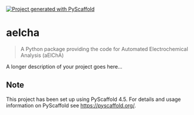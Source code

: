<!-- These are examples of badges you might want to add to your README:
     please update the URLs accordingly

[![Built Status](https://api.cirrus-ci.com/github/<USER>/aelcha.svg?branch=main)](https://cirrus-ci.com/github/<USER>/aelcha)
[![ReadTheDocs](https://readthedocs.org/projects/aelcha/badge/?version=latest)](https://aelcha.readthedocs.io/en/stable/)
[![Coveralls](https://img.shields.io/coveralls/github/<USER>/aelcha/main.svg)](https://coveralls.io/r/<USER>/aelcha)
[![PyPI-Server](https://img.shields.io/pypi/v/aelcha.svg)](https://pypi.org/project/aelcha/)
[![Conda-Forge](https://img.shields.io/conda/vn/conda-forge/aelcha.svg)](https://anaconda.org/conda-forge/aelcha)
[![Monthly Downloads](https://pepy.tech/badge/aelcha/month)](https://pepy.tech/project/aelcha)
[![Twitter](https://img.shields.io/twitter/url/http/shields.io.svg?style=social&label=Twitter)](https://twitter.com/aelcha)
-->

[![Project generated with PyScaffold](https://img.shields.io/badge/-PyScaffold-005CA0?logo=pyscaffold)](https://pyscaffold.org/)

# aelcha

> A Python package providing the code for Automated Electrochemical Analysis (aElChA)

A longer description of your project goes here...


<!-- pyscaffold-notes -->

## Note

This project has been set up using PyScaffold 4.5. For details and usage
information on PyScaffold see https://pyscaffold.org/.
